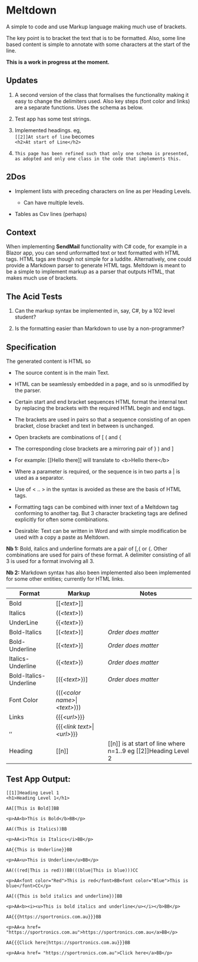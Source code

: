 # Meltdown

A simple to code and use Markup language making much use of brackets.

The key point is to bracket the text that is to be formatted. Also, some line
based content is simple to annotate with some characters at the start of the
line.

**This is a work in progress at the moment.**

## Updates

1.  A second version of the class that formalises the functionality making it
    easy to change the delimiters used. Also key steps (font color and links)
    are a separate functions. Uses the schema as below.

2.  Test app has some test strings.

3.  Implemented headings. eg,  
    `[[2]]At start of line` becomes  
    `<h2>At start of Line</h2>`

4.  `This page has been refined such that only one schema is presented, as
    adopted and only one class in the code that implements this.`

## 2Dos

-   Implement lists with preceding characters on line as per Heading Levels.

    -   Can have multiple levels.

-   Tables as Csv lines (perhaps)

## Context

When implementing **SendMail** functionality with C\# code, for example in a
Blazor app, you can send unformatted text or text formatted with HTML tags. HTML
tags are though not simple for a luddite. Alternatively, one could provide a
Markdown parser to generate HTML tags. Meltdown is meant to be a simple to
implement markup as a parser that outputs HTML, that makes much use of brackets.

## The Acid Tests

1.  Can the markup syntax be implemented in, say, C\#, by a 102 level student?

2.  Is the formatting easier than Markdown to use by a non-programmer?

## Specification

The generated content is HTML so

-   The source content is in the main Text.

-   HTML can be seamlessly embedded in a page, and so is unmodified by the
    parser.

-   Certain start and end bracket sequences HTML format the internal text by
    replacing the brackets with the required HTML begin and end tags.

-   The brackets are used in pairs so that a sequence consisting of an open
    bracket, close bracket and text in between is unchanged.

-   Open brackets are combinations of [ ( and {

-   The corresponding close brackets are a mirroring pair of } ) and ]

-   For example: [[Hello there]] will translate to \<b\>Hello there\</b\>

-   Where a parameter is required, or the sequence is in two parts a \| is used
    as a separator.

-   Use of \< .. \> in the syntax is avoided as these are the basis of HTML
    tags.

-   Formatting tags can be combined with inner text of a Meltdown tag conforming
    to another tag. But 3 character bracketing tags are defined explicitly for
    often some combinations.

-   Desirable: Text can be written in Word and with simple modification be used
    with a copy a paste as Meltdown.

**Nb 1:** Bold, italics and underline formats are a pair of [,{ or {. Other
combinations are used for pairs of these format. A delimiter consisting of all 3
is used for a format involving all 3.

**Nb 2:** Markdown syntax has also been implemented also been implemented for
some other entities; currently for HTML links.[](*%3curl%3e*)

| Format                 | Markup                             | Notes                                                          |
|------------------------|------------------------------------|----------------------------------------------------------------|
| Bold                   | [[*\<text\>*]]                     |                                                                |
| Italics                | ((*\<text\>*))                     |                                                                |
| UnderLine              | {{*\<text\>*}}                     |                                                                |
| Bold-Italics           | [(*\<text\>*)]                     | *Order does matter*                                            |
| Bold-Underline         | [{*\<text\>*}]                     | *Order does matter*                                            |
| Italics-Underline      | ({*\<text\>*})                     | *Order does matter*                                            |
| Bold-Italics-Underline | [({*\<text\>*})]                   | *Order does matter*                                            |
| Font Color             | (((*\<color name\>*\|*\<text\>*))) |                                                                |
| Links                  | {{{*\<url\>*}}}                    |                                                                |
| ,,                     | {{{*\<link text\>*\|*\<url\>*}}}   |                                                                |
| Heading                | [[n]]                              | [[n]] is at start of line where n=1..9 eg [[2]]Heading Level 2 |

## Test App Output:

~~~~~~~~~~~~~~~~~~~~~~~~~~~~~~~~~~~~~~~~~~~~~~~~~~~~~~~~~~~~~~~~~~~~~~~~~~~~~~~~
[[1]]Heading Level 1
<h1>Heading Level 1</h1>

AA[[This is Bold]]BB

<p>AA<b>This is Bold</b>BB</p>

AA((This is Italics))BB

<p>AA<i>This is Italics</i>BB</p>

AA{{This is Underline}}BB

<p>AA<u>This is Underline</u>BB</p>

AA(((red|This is red)))BB(((blue|This is blue)))CC

<p>AA<font color="Red">This is red</font>BB<font color="Blue">This is blue</font>CC</p>

AA[({This is bold italics and underline})]BB

<p>AA<b><i><u>This is bold italics and underline</u></i></b>BB</p>

AA{{{https://sportronics.com.au}}}BB

<p>AA<a href= "https://sportronics.com.au">https://sportronics.com.au</a>BB</p>

AA{{{Click here|https://sportronics.com.au}}}BB

<p>AA<a href= "https://sportronics.com.au">Click here</a>BB</p>
~~~~~~~~~~~~~~~~~~~~~~~~~~~~~~~~~~~~~~~~~~~~~~~~~~~~~~~~~~~~~~~~~~~~~~~~~~~~~~~~
